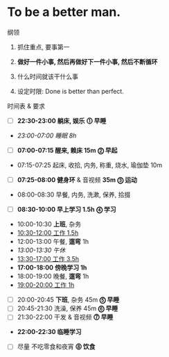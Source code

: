 # To be a better man.

纲领

1.  抓住重点, 要事第一

1.  **做好一件小事, 然后再做好下一件小事, 然后不断循环**

1.  什么时间就该干什么事

    <!-- _Schedule / Alarm / Due / BlockyTime / Forest / TickTick.Habit_ -->

1.  设定时限: Done is better than perfect.

    <!-- _Timer_ -->

时间表 & 要求

- [ ] **22:30-23:00 躺床, 娱乐** **⓵ 早睡**
- _23:00-07:00 睡眠 8h_
- [ ] **07:00-07:15 醒来, 赖床 15m** **⓶ 早起**
- 07:15-07:25 起床, 收拾, 内务, 称重, 烧水, 瑜伽垫 10m
- [ ] **07:25-08:00 健身环** & 音视频 **35m** **⓷ 运动**
- 08:00-08:30 早餐, 内务, 洗漱, 保养, 拾掇
- [ ] **08:30-10:00 早上学习 1.5h** **⓸ 学习**
- 10:00-10:30 **上班**, 杂务
- <u>10:30-12:00 工作 1.5h</u>
- 12:00-13:00 午餐, **遛弯** 1h
- _13:00-13:30 午休_
- <u>13:30-17:00 工作 3.5h</u>
- **17:00-18:00 傍晚学习 1h**
- 18:00-19:00 晚餐, **遛弯** 1h
- <u>19:00-20:00 工作 1h</u>
- [ ] 20:00-20:45 **下班**, 杂务 45m **⓹ 早睡**
- [ ] 20:45-21:30 洗澡, 保养 45m **⓺ 早睡**
- [ ] 21:30-22:00 干发 & 音视频 **⓻ 早睡**
- **22:00-22:30 临睡学习**
- [ ] 尽量 不吃零食和夜宵 **⓼ 饮食**
